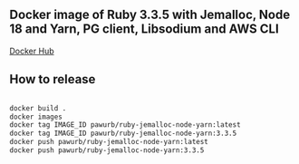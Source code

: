 ## Docker image of Ruby 3.3.5 with Jemalloc, Node 18 and Yarn, PG client, Libsodium and AWS CLI

[Docker Hub](https://hub.docker.com/repository/docker/pawurb/ruby-jemalloc-node-yarn)

## How to release

```bash

docker build .
docker images
docker tag IMAGE_ID pawurb/ruby-jemalloc-node-yarn:latest
docker tag IMAGE_ID pawurb/ruby-jemalloc-node-yarn:3.3.5
docker push pawurb/ruby-jemalloc-node-yarn:latest
docker push pawurb/ruby-jemalloc-node-yarn:3.3.5

```
